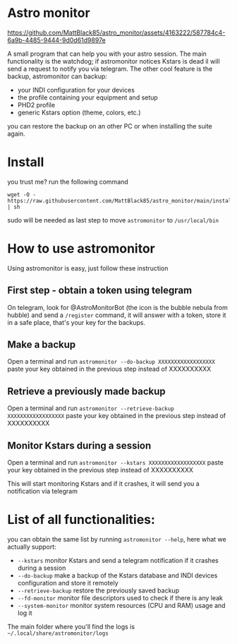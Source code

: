 # Astro monitor


https://github.com/MattBlack85/astro_monitor/assets/4163222/587784c4-6a9b-4485-9444-9d0d61d9897e


A small program that can help you with your astro session. 
The main functionality is the watchdog; if astromonitor notices Kstars is dead il will send a request to notify you via telegram. 
The other cool feature is the backup, astromonitor can backup:
- your INDI configuration for your devices
- the profile containing your equipment and setup
- PHD2 profile
- generic Kstars option (theme, colors, etc.)

  
you can restore the backup on an other PC or when installing the suite again.


# Install
you trust me? run the following command

```shell
wget -O - https://raw.githubusercontent.com/MattBlack85/astro_monitor/main/install.sh | sh
```

sudo will be needed as last step to move `astromonitor` to `/usr/local/bin`


# How to use astromonitor
Using astromonitor is easy, just follow these instruction

## First step - obtain a token using telegram
On telegram, look for @AstroMonitorBot (the icon is the bubble nebula from hubble) and send a `/register` command, it will answer with a token, store it in a safe place, that's your key for the backups.

## Make a backup
Open a terminal and run `astromonitor --do-backup XXXXXXXXXXXXXXXXXX` paste your key obtained in the previous step instead of XXXXXXXXXX

## Retrieve a previously made backup
Open a terminal and run `astromonitor --retrieve-backup XXXXXXXXXXXXXXXXXX` paste your key obtained in the previous step instead of XXXXXXXXXX

## Monitor Kstars during a session
Open a terminal and run `astromonitor --kstars XXXXXXXXXXXXXXXXXX` paste your key obtained in the previous step instead of XXXXXXXXXX

This will start monitoring Kstars and if it crashes, it will send you a notification via telegram

# List of all functionalities:
you can obtain the same list by running `astromonitor --help`, here what we actually support:

- `--kstars` monitor Kstars and send a telegram notification if it crashes during a session
- `--do-backup` make a backup of the Kstars database and INDI devices configuration and store it remotely
- `--retrieve-backup` restore the previously saved backup
- `--fd-monitor` monitor file descriptors used to check if there is any leak
- `--system-monitor` monitor system resources (CPU and RAM) usage and log it

The main folder where you'll find the logs is `~/.local/share/astromonitor/logs`
